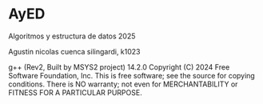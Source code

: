 # AyED
Algoritmos y estructura de datos 2025

Agustin nicolas cuenca silingardi, k1023 

g++ (Rev2, Built by MSYS2 project) 14.2.0
Copyright (C) 2024 Free Software Foundation, Inc.
This is free software; see the source for copying conditions.  There is NO
warranty; not even for MERCHANTABILITY or FITNESS FOR A PARTICULAR PURPOSE.
